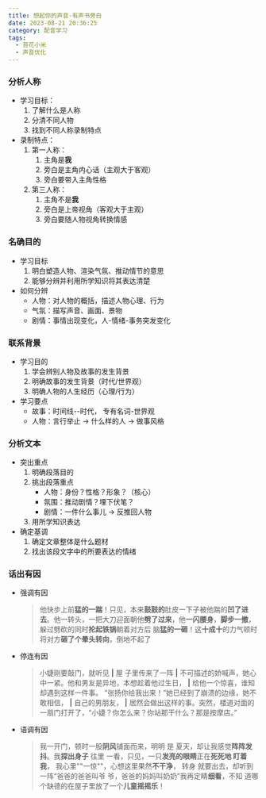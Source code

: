 ```yaml
---
title: 想起你的声音-有声书旁白
date: 2023-08-21 20:36:25
category: 配音学习
tags:
  - 苔花小米
  - 声音优化
---
```


### 分析人称

- 学习目标：
  1. 了解什么是人称
  2. 分清不同人物
  3. 找到不同人称录制特点
- 录制特点：
  1. 第一人称：
     1. 主角是**我**
     2. 旁白是主角内心话（主观大于客观）
     3. 旁白要带入主角性格
  2. 第三人称：
     1. 主角不是**我**
     2. 旁白是上帝视角（客观大于主观）
     3. 旁白要随人物视角转换情感

### 名确目的

- 学习目标
  1. 明白塑造人物、渲染气氛、推动情节的意思
  2. 能够分辨并利用所学知识将其表达清楚
- 如何分辨
  - 人物：对人物的概括，描述人物心理、行为
  - 气氛：描写声音、画面、景物
  - 剧情：事情出现变化，人-情绪-事务突发变化

### 联系背景

- 学习目的
  1. 学会辨别人物及故事的发生背景
  2. 明确故事的发生背景（时代/世界观）
  3. 明确人物的人生经历（心理/行为）
- 学习要点
  - 故事：时间线--时代， 专有名词-世界观
  - 人物：言行举止 -> 什么样的人 -> 做事风格

### 分析文本

- 突出重点
  1. 明确段落目的
  2. 挑出段落重点
     - 人物：身份？性格？形象？（核心）
     - 氛围：推动剧情？埋下伏笔？
     - 剧情：一件什么事儿 → 反推回人物
  3. 用所学知识表达
- 确定基调
  1. 确定文章整体是什么题材
  2. 找出该段文字中的所要表达的情绪

### 话出有因

- 强调有因

  > 他快步上前**猛的一踹**！只见，本来**鼓鼓的**肚皮一下子被他踹的**凹了进去**。他一转头，一把大刀迎面朝他**劈了过来**，他**一闪腰身**，**脚步一撤**，
  > 躲过劈砍的同时**抡起铁锅**朝着对方后 脑**猛的一砸**！这**十成十**的力气顿时将对方**砸了个晕头转向**，倒地不起了

- 停连有因
  > 小婕刚要敲门，就听见 **|** 屋 子里传来了一阵 **|** 不可描述的娇喊声，她心中一紧。他和男友是异地，本想趁着他过生日， **|** 给他一个惊喜，谁知却遇到这样一件事。
  > “张扬你给我出来！”她已经到了崩溃的边缘，她不敢相信， **|** 自己的男朋友， **|** 居然会做出这样的事。突然，楼道对面的一扇门打开了，“小婕？你怎么来？你站那干什么？那是按摩店。”
- 语调有因 ​
  > 我一开门，顿时一股**阴风**铺面而来，明明 是 夏天，却让我感觉**阵阵发抖**。我**探出身子** 往里 一看，只见，一只**发亮的眼睛**正在**死死地 盯着 我**，
  > 我心里""一惊""，心想这里果然**不干净**， 转身 就要出去，却听到一阵“爸爸的爸爸叫爷 爷，爸爸的妈妈叫奶奶”我再定睛**细看**，不知 道哪个缺德的在屋子里放了一个**儿童摇摇乐**！
